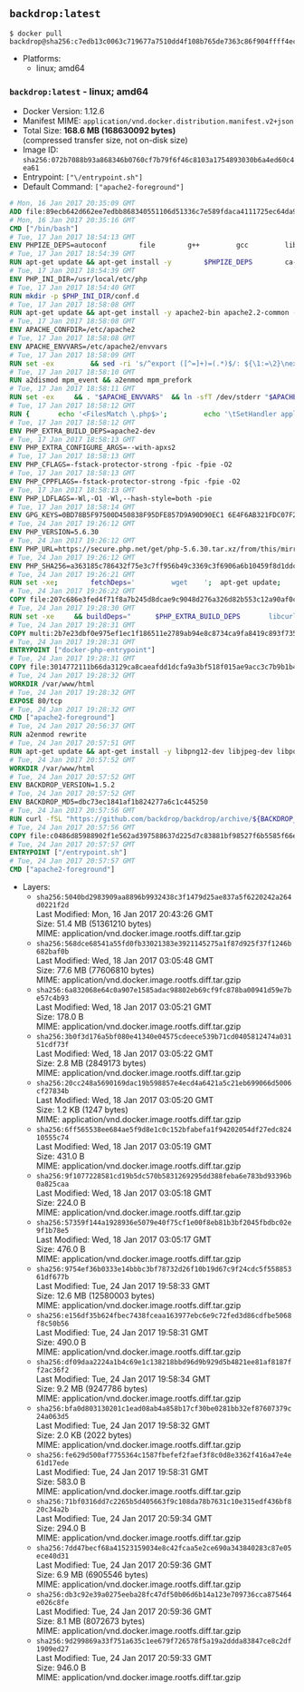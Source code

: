 ## `backdrop:latest`

```console
$ docker pull backdrop@sha256:c7edb13c0063c719677a7510dd4f108b765de7363c86f904ffff4ec056e3b4d8
```

-	Platforms:
	-	linux; amd64

### `backdrop:latest` - linux; amd64

-	Docker Version: 1.12.6
-	Manifest MIME: `application/vnd.docker.distribution.manifest.v2+json`
-	Total Size: **168.6 MB (168630092 bytes)**  
	(compressed transfer size, not on-disk size)
-	Image ID: `sha256:072b7088b93a868346b0760cf7b79f6f46c8103a1754893030b6a4ed60c4ea61`
-	Entrypoint: `["\/entrypoint.sh"]`
-	Default Command: `["apache2-foreground"]`

```dockerfile
# Mon, 16 Jan 2017 20:35:09 GMT
ADD file:89ecb642d662ee7edbb868340551106d51336c7e589fdaca4111725ec64da957 in / 
# Mon, 16 Jan 2017 20:35:16 GMT
CMD ["/bin/bash"]
# Tue, 17 Jan 2017 18:54:13 GMT
ENV PHPIZE_DEPS=autoconf 		file 		g++ 		gcc 		libc-dev 		make 		pkg-config 		re2c
# Tue, 17 Jan 2017 18:54:39 GMT
RUN apt-get update && apt-get install -y 		$PHPIZE_DEPS 		ca-certificates 		curl 		libedit2 		libsqlite3-0 		libxml2 		xz-utils 	--no-install-recommends && rm -r /var/lib/apt/lists/*
# Tue, 17 Jan 2017 18:54:39 GMT
ENV PHP_INI_DIR=/usr/local/etc/php
# Tue, 17 Jan 2017 18:54:40 GMT
RUN mkdir -p $PHP_INI_DIR/conf.d
# Tue, 17 Jan 2017 18:58:08 GMT
RUN apt-get update && apt-get install -y apache2-bin apache2.2-common --no-install-recommends && rm -rf /var/lib/apt/lists/*
# Tue, 17 Jan 2017 18:58:08 GMT
ENV APACHE_CONFDIR=/etc/apache2
# Tue, 17 Jan 2017 18:58:08 GMT
ENV APACHE_ENVVARS=/etc/apache2/envvars
# Tue, 17 Jan 2017 18:58:09 GMT
RUN set -ex 		&& sed -ri 's/^export ([^=]+)=(.*)$/: ${\1:=\2}\nexport \1/' "$APACHE_ENVVARS" 		&& . "$APACHE_ENVVARS" 	&& for dir in 		"$APACHE_LOCK_DIR" 		"$APACHE_RUN_DIR" 		"$APACHE_LOG_DIR" 		/var/www/html 	; do 		rm -rvf "$dir" 		&& mkdir -p "$dir" 		&& chown -R "$APACHE_RUN_USER:$APACHE_RUN_GROUP" "$dir"; 	done
# Tue, 17 Jan 2017 18:58:10 GMT
RUN a2dismod mpm_event && a2enmod mpm_prefork
# Tue, 17 Jan 2017 18:58:11 GMT
RUN set -ex 	&& . "$APACHE_ENVVARS" 	&& ln -sfT /dev/stderr "$APACHE_LOG_DIR/error.log" 	&& ln -sfT /dev/stdout "$APACHE_LOG_DIR/access.log" 	&& ln -sfT /dev/stdout "$APACHE_LOG_DIR/other_vhosts_access.log"
# Tue, 17 Jan 2017 18:58:12 GMT
RUN { 		echo '<FilesMatch \.php$>'; 		echo '\tSetHandler application/x-httpd-php'; 		echo '</FilesMatch>'; 		echo; 		echo 'DirectoryIndex disabled'; 		echo 'DirectoryIndex index.php index.html'; 		echo; 		echo '<Directory /var/www/>'; 		echo '\tOptions -Indexes'; 		echo '\tAllowOverride All'; 		echo '</Directory>'; 	} | tee "$APACHE_CONFDIR/conf-available/docker-php.conf" 	&& a2enconf docker-php
# Tue, 17 Jan 2017 18:58:12 GMT
ENV PHP_EXTRA_BUILD_DEPS=apache2-dev
# Tue, 17 Jan 2017 18:58:13 GMT
ENV PHP_EXTRA_CONFIGURE_ARGS=--with-apxs2
# Tue, 17 Jan 2017 18:58:13 GMT
ENV PHP_CFLAGS=-fstack-protector-strong -fpic -fpie -O2
# Tue, 17 Jan 2017 18:58:13 GMT
ENV PHP_CPPFLAGS=-fstack-protector-strong -fpic -fpie -O2
# Tue, 17 Jan 2017 18:58:13 GMT
ENV PHP_LDFLAGS=-Wl,-O1 -Wl,--hash-style=both -pie
# Tue, 17 Jan 2017 18:58:14 GMT
ENV GPG_KEYS=0BD78B5F97500D450838F95DFE857D9A90D90EC1 6E4F6AB321FDC07F2C332E3AC2BF0BC433CFC8B3
# Tue, 24 Jan 2017 19:26:12 GMT
ENV PHP_VERSION=5.6.30
# Tue, 24 Jan 2017 19:26:12 GMT
ENV PHP_URL=https://secure.php.net/get/php-5.6.30.tar.xz/from/this/mirror PHP_ASC_URL=https://secure.php.net/get/php-5.6.30.tar.xz.asc/from/this/mirror
# Tue, 24 Jan 2017 19:26:12 GMT
ENV PHP_SHA256=a363185c786432f75e3c7ff956b49c3369c3f6906a6b10459f8d1ddc22f70805 PHP_MD5=68753955a8964ae49064c6424f81eb3e
# Tue, 24 Jan 2017 19:26:21 GMT
RUN set -xe; 		fetchDeps=' 		wget 	'; 	apt-get update; 	apt-get install -y --no-install-recommends $fetchDeps; 	rm -rf /var/lib/apt/lists/*; 		mkdir -p /usr/src; 	cd /usr/src; 		wget -O php.tar.xz "$PHP_URL"; 		if [ -n "$PHP_SHA256" ]; then 		echo "$PHP_SHA256 *php.tar.xz" | sha256sum -c -; 	fi; 	if [ -n "$PHP_MD5" ]; then 		echo "$PHP_MD5 *php.tar.xz" | md5sum -c -; 	fi; 		if [ -n "$PHP_ASC_URL" ]; then 		wget -O php.tar.xz.asc "$PHP_ASC_URL"; 		export GNUPGHOME="$(mktemp -d)"; 		for key in $GPG_KEYS; do 			gpg --keyserver ha.pool.sks-keyservers.net --recv-keys "$key"; 		done; 		gpg --batch --verify php.tar.xz.asc php.tar.xz; 		rm -r "$GNUPGHOME"; 	fi; 		apt-get purge -y --auto-remove $fetchDeps
# Tue, 24 Jan 2017 19:26:22 GMT
COPY file:207c686e3fed4f71f8a7b245d8dcae9c9048d276a326d82b553c12a90af0c0ca in /usr/local/bin/ 
# Tue, 24 Jan 2017 19:28:30 GMT
RUN set -xe 	&& buildDeps=" 		$PHP_EXTRA_BUILD_DEPS 		libcurl4-openssl-dev 		libedit-dev 		libsqlite3-dev 		libssl-dev 		libxml2-dev 	" 	&& apt-get update && apt-get install -y $buildDeps --no-install-recommends && rm -rf /var/lib/apt/lists/* 		&& export CFLAGS="$PHP_CFLAGS" 		CPPFLAGS="$PHP_CPPFLAGS" 		LDFLAGS="$PHP_LDFLAGS" 	&& docker-php-source extract 	&& cd /usr/src/php 	&& ./configure 		--with-config-file-path="$PHP_INI_DIR" 		--with-config-file-scan-dir="$PHP_INI_DIR/conf.d" 				--disable-cgi 				--enable-ftp 		--enable-mbstring 		--enable-mysqlnd 				--with-curl 		--with-libedit 		--with-openssl 		--with-zlib 				$PHP_EXTRA_CONFIGURE_ARGS 	&& make -j "$(nproc)" 	&& make install 	&& { find /usr/local/bin /usr/local/sbin -type f -executable -exec strip --strip-all '{}' + || true; } 	&& make clean 	&& docker-php-source delete 		&& apt-get purge -y --auto-remove -o APT::AutoRemove::RecommendsImportant=false $buildDeps
# Tue, 24 Jan 2017 19:28:31 GMT
COPY multi:2b7e23dbf0e975ef1ec1f186511e2789ab94e8c8734ca9fa8419c893f7357d6c in /usr/local/bin/ 
# Tue, 24 Jan 2017 19:28:31 GMT
ENTRYPOINT ["docker-php-entrypoint"]
# Tue, 24 Jan 2017 19:28:31 GMT
COPY file:3014772111b66da3129ca8caeafdd1dcfa9a3bf518f015ae9acc3c7b9b1b44c9 in /usr/local/bin/ 
# Tue, 24 Jan 2017 19:28:32 GMT
WORKDIR /var/www/html
# Tue, 24 Jan 2017 19:28:32 GMT
EXPOSE 80/tcp
# Tue, 24 Jan 2017 19:28:32 GMT
CMD ["apache2-foreground"]
# Tue, 24 Jan 2017 20:56:37 GMT
RUN a2enmod rewrite
# Tue, 24 Jan 2017 20:57:51 GMT
RUN apt-get update && apt-get install -y libpng12-dev libjpeg-dev libpq-dev 	&& rm -rf /var/lib/apt/lists/* 	&& docker-php-ext-configure gd --with-png-dir=/usr --with-jpeg-dir=/usr 	&& docker-php-ext-install gd mbstring pdo pdo_mysql pdo_pgsql zip
# Tue, 24 Jan 2017 20:57:52 GMT
WORKDIR /var/www/html
# Tue, 24 Jan 2017 20:57:52 GMT
ENV BACKDROP_VERSION=1.5.2
# Tue, 24 Jan 2017 20:57:52 GMT
ENV BACKDROP_MD5=dbc73ec1841af1b824277a6c1c445250
# Tue, 24 Jan 2017 20:57:56 GMT
RUN curl -fSL "https://github.com/backdrop/backdrop/archive/${BACKDROP_VERSION}.tar.gz" -o backdrop.tar.gz   && echo "${BACKDROP_MD5} *backdrop.tar.gz" | md5sum -c -   && tar -xz --strip-components=1 -f backdrop.tar.gz   && rm backdrop.tar.gz   && chown -R www-data:www-data sites
# Tue, 24 Jan 2017 20:57:56 GMT
COPY file:c0486d85988902f1e562ad397588637d225d7c83881bf98527f6b5585f66ee13 in /entrypoint.sh 
# Tue, 24 Jan 2017 20:57:57 GMT
ENTRYPOINT ["/entrypoint.sh"]
# Tue, 24 Jan 2017 20:57:57 GMT
CMD ["apache2-foreground"]
```

-	Layers:
	-	`sha256:5040bd2983909aa8896b9932438c3f1479d25ae837a5f6220242a264d0221f2d`  
		Last Modified: Mon, 16 Jan 2017 20:43:26 GMT  
		Size: 51.4 MB (51361210 bytes)  
		MIME: application/vnd.docker.image.rootfs.diff.tar.gzip
	-	`sha256:568dce68541a55fd0fb33021383e3921145275a1f87d925f37f1246b682baf0b`  
		Last Modified: Wed, 18 Jan 2017 03:05:48 GMT  
		Size: 77.6 MB (77606810 bytes)  
		MIME: application/vnd.docker.image.rootfs.diff.tar.gzip
	-	`sha256:6a832068e64c0a907e1585adac98802eb69cf9fc878ba00941d59e7be57c4b93`  
		Last Modified: Wed, 18 Jan 2017 03:05:21 GMT  
		Size: 178.0 B  
		MIME: application/vnd.docker.image.rootfs.diff.tar.gzip
	-	`sha256:3b0f3d176a5bf080e41340e04575cdeece539b71cd0405812474a03151cdf73f`  
		Last Modified: Wed, 18 Jan 2017 03:05:22 GMT  
		Size: 2.8 MB (2849173 bytes)  
		MIME: application/vnd.docker.image.rootfs.diff.tar.gzip
	-	`sha256:20cc248a5690169dac19b598857e4ecd4a6421a5c21eb699066d5006cf27834b`  
		Last Modified: Wed, 18 Jan 2017 03:05:20 GMT  
		Size: 1.2 KB (1247 bytes)  
		MIME: application/vnd.docker.image.rootfs.diff.tar.gzip
	-	`sha256:6ff565538ee684ae5f9d8e1c0c152bfabefa1f94202054df27edc82410555c74`  
		Last Modified: Wed, 18 Jan 2017 03:05:19 GMT  
		Size: 431.0 B  
		MIME: application/vnd.docker.image.rootfs.diff.tar.gzip
	-	`sha256:9f1077228581cd19b5dc570b5831269295dd388feba6e783bd93396b0a825caa`  
		Last Modified: Wed, 18 Jan 2017 03:05:18 GMT  
		Size: 224.0 B  
		MIME: application/vnd.docker.image.rootfs.diff.tar.gzip
	-	`sha256:57359f144a1928936e5079e40f75cf1e00f8eb81b3bf2045fbdbc02e9f1b78e5`  
		Last Modified: Wed, 18 Jan 2017 03:05:17 GMT  
		Size: 476.0 B  
		MIME: application/vnd.docker.image.rootfs.diff.tar.gzip
	-	`sha256:9754ef36b0333e14bbbc3bf78732d26f10b19d67c9f24cdc5f55885361df677b`  
		Last Modified: Tue, 24 Jan 2017 19:58:33 GMT  
		Size: 12.6 MB (12580003 bytes)  
		MIME: application/vnd.docker.image.rootfs.diff.tar.gzip
	-	`sha256:e156df35b624fbec7438fceaa163977ebc6e9c72fed3d86cdfbe5068f8c50b56`  
		Last Modified: Tue, 24 Jan 2017 19:58:31 GMT  
		Size: 490.0 B  
		MIME: application/vnd.docker.image.rootfs.diff.tar.gzip
	-	`sha256:df09daa2224a1b4c69e1c138218bbd96d9b929d5b4821ee81af8187ff2ac36f2`  
		Last Modified: Tue, 24 Jan 2017 19:58:34 GMT  
		Size: 9.2 MB (9247786 bytes)  
		MIME: application/vnd.docker.image.rootfs.diff.tar.gzip
	-	`sha256:bfa0d803130201c1ead08ab4a858b17cf30be0281bb32ef87607379c24a063d5`  
		Last Modified: Tue, 24 Jan 2017 19:58:32 GMT  
		Size: 2.0 KB (2022 bytes)  
		MIME: application/vnd.docker.image.rootfs.diff.tar.gzip
	-	`sha256:fe629d500af7755364c1587fbefef2faef3f8c0d8e3362f416a47e4e61d17ede`  
		Last Modified: Tue, 24 Jan 2017 19:58:31 GMT  
		Size: 583.0 B  
		MIME: application/vnd.docker.image.rootfs.diff.tar.gzip
	-	`sha256:71bf0316dd7c2265b5d405663f9c108da78b7631c10e315edf436bf820c34a2b`  
		Last Modified: Tue, 24 Jan 2017 20:59:34 GMT  
		Size: 294.0 B  
		MIME: application/vnd.docker.image.rootfs.diff.tar.gzip
	-	`sha256:7dd47becf68a41523159034e8c42fcaa5e2ce690a343840283c87e05ece40d31`  
		Last Modified: Tue, 24 Jan 2017 20:59:36 GMT  
		Size: 6.9 MB (6905546 bytes)  
		MIME: application/vnd.docker.image.rootfs.diff.tar.gzip
	-	`sha256:db3c92e39a0275eeba28fc47df50b06d6b14a123e709736cca875464e026c8fe`  
		Last Modified: Tue, 24 Jan 2017 20:59:36 GMT  
		Size: 8.1 MB (8072673 bytes)  
		MIME: application/vnd.docker.image.rootfs.diff.tar.gzip
	-	`sha256:9d299869a33f751a635c1ee679f726578f5a19a2ddda83847ce8c2df1909ed27`  
		Last Modified: Tue, 24 Jan 2017 20:59:33 GMT  
		Size: 946.0 B  
		MIME: application/vnd.docker.image.rootfs.diff.tar.gzip
